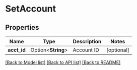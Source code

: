 # SetAccount

## Properties

Name | Type | Description | Notes
------------ | ------------- | ------------- | -------------
**acct_id** | Option<**String**> | Account ID | [optional]

[[Back to Model list]](../README.md#documentation-for-models) [[Back to API list]](../README.md#documentation-for-api-endpoints) [[Back to README]](../README.md)


